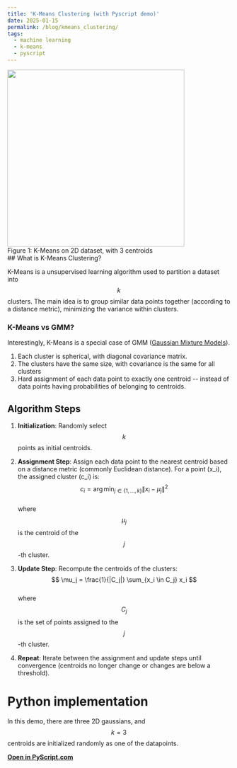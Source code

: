 ```yaml
---
title: 'K-Means Clustering (with Pyscript demo)'
date: 2025-01-15
permalink: /blog/kmeans_clustering/
tags:
  - machine learning
  - k-means
  - pyscript
---
```


<!-- ![kmeans]({{ site.url }}{{ site.baseurl }}/images/kmeans.png) -->
<html>
<img class="center" src="{{ site.url }}{{ site.baseurl }}/images/kmeans.png" width="400">
<figcaption>Figure 1: K-Means on 2D dataset, with 3 centroids</figcaption>
</html>
## What is K-Means Clustering?

K-Means is a unsupervised learning algorithm used to partition a dataset into $$k$$ clusters. The main idea is to group similar data points together (according to a distance metric), minimizing the variance within clusters.

### K-Means vs GMM?
Interestingly, K-Means is a special case of GMM ([Gaussian Mixture Models](https://scikit-learn.org/stable/modules/mixture.html)).
  1. Each cluster is spherical, with diagonal covariance matrix.
  2. The clusters have the same size, with covariance is the same for all clusters
  3. Hard assignment of each data point to exactly one centroid -- instead of data points having probabilities of belonging to centroids.

## Algorithm Steps

1. **Initialization**: Randomly select $$k$$ points as initial centroids.
2. **Assignment Step**: Assign each data point to the nearest centroid based on a distance metric (commonly Euclidean distance). For a point \(x_i\), the assigned cluster \(c_i\) is:  
   $$ 
   c_i = \arg\min_{j \in \{1, \dots, k\}} \| x_i - \mu_j \|^2 
   $$  
   where $$\mu_j$$ is the centroid of the $$j$$-th cluster.

3. **Update Step**: Recompute the centroids of the clusters:  
   $$ 
   \mu_j = \frac{1}{|C_j|} \sum_{x_i \in C_j} x_i 
   $$  
   where $$C_j$$ is the set of points assigned to the $$j$$-th cluster.

4. **Repeat**: Iterate between the assignment and update steps until convergence (centroids no longer change or changes are below a threshold).

# Python implementation

In this demo, there are three 2D gaussians, and $$k=3$$ centroids are initialized randomly as one of the datapoints.

**[Open in PyScript.com](https://pyscript.com/@radenmuaz/k-means/latest)**

<html>
    <head>
        <meta charset="UTF-8">
        <meta name="viewport" content="width=device-width,initial-scale=1.0">
        <script type="module" src="https://pyscript.net/releases/2024.1.1/core.js"></script>
    </head>
    <body>
        <section class="pyscript">
            <div id="mpl"></div>
            <script type="py"
            src="https://gist.githubusercontent.com/radenmuaz/a00426001425ad3a56a019c1f0f26460/raw/a19dc42dbe3507f498ddb42c2923ec6fab165aaf/kmeans.py"
             config='{"packages":["numpy", "matplotlib"], "sync_main_only": true}'>
            </script>
          </section>
    <script src="https://gist.github.com/radenmuaz/a00426001425ad3a56a019c1f0f26460.js"></script>
    
  </body>

</html>
